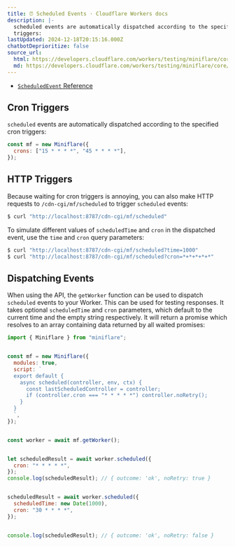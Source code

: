```yaml
---
title: ⏰ Scheduled Events · Cloudflare Workers docs
description: |-
  scheduled events are automatically dispatched according to the specified cron
  triggers:
lastUpdated: 2024-12-18T20:15:16.000Z
chatbotDeprioritize: false
source_url:
  html: https://developers.cloudflare.com/workers/testing/miniflare/core/scheduled/
  md: https://developers.cloudflare.com/workers/testing/miniflare/core/scheduled/index.md
---
```


* [`ScheduledEvent` Reference](https://developers.cloudflare.com/workers/runtime-apis/handlers/scheduled/)

## Cron Triggers

`scheduled` events are automatically dispatched according to the specified cron triggers:

```js
const mf = new Miniflare({
  crons: ["15 * * * *", "45 * * * *"],
});
```

## HTTP Triggers

Because waiting for cron triggers is annoying, you can also make HTTP requests to `/cdn-cgi/mf/scheduled` to trigger `scheduled` events:

```sh
$ curl "http://localhost:8787/cdn-cgi/mf/scheduled"
```

To simulate different values of `scheduledTime` and `cron` in the dispatched event, use the `time` and `cron` query parameters:

```sh
$ curl "http://localhost:8787/cdn-cgi/mf/scheduled?time=1000"
$ curl "http://localhost:8787/cdn-cgi/mf/scheduled?cron=*+*+*+*+*"
```

## Dispatching Events

When using the API, the `getWorker` function can be used to dispatch `scheduled` events to your Worker. This can be used for testing responses. It takes optional `scheduledTime` and `cron` parameters, which default to the current time and the empty string respectively. It will return a promise which resolves to an array containing data returned by all waited promises:

```js
import { Miniflare } from "miniflare";


const mf = new Miniflare({
  modules: true,
  script: `
  export default {
    async scheduled(controller, env, ctx) {
      const lastScheduledController = controller;
      if (controller.cron === "* * * * *") controller.noRetry();
    }
  }
  `,
});


const worker = await mf.getWorker();


let scheduledResult = await worker.scheduled({
  cron: "* * * * *",
});
console.log(scheduledResult); // { outcome: 'ok', noRetry: true }


scheduledResult = await worker.scheduled({
  scheduledTime: new Date(1000),
  cron: "30 * * * *",
});


console.log(scheduledResult); // { outcome: 'ok', noRetry: false }
```
